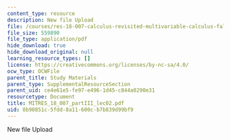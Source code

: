 ```yaml
---
content_type: resource
description: New file Upload
file: /courses/res-18-007-calculus-revisited-multivariable-calculus-fall-2011/8b90851c5fdd8a11600cb7b839d99bf9_MITRES_18_007_partIII_lec02.pdf
file_size: 559890
file_type: application/pdf
hide_download: true
hide_download_original: null
learning_resource_types: []
license: https://creativecommons.org/licenses/by-nc-sa/4.0/
ocw_type: OCWFile
parent_title: Study Materials
parent_type: SupplementalResourceSection
parent_uid: ce4e61e5-fe97-e496-1d45-c844a0290e31
resourcetype: Document
title: MITRES_18_007_partIII_lec02.pdf
uid: 8b90851c-5fdd-8a11-600c-b7b839d99bf9
---
```

New file Upload